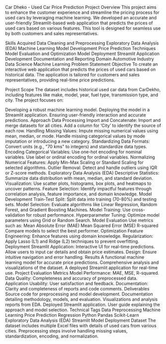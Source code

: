 Car Dheko - Used Car Price Prediction
Project Overview
This project aims to enhance the customer experience and streamline the pricing process for used cars by leveraging machine learning. We developed an accurate and user-friendly Streamlit-based web application that predicts the prices of used cars based on various features. This tool is designed for seamless use by both customers and sales representatives.

Skills Acquired
Data Cleaning and Preprocessing
Exploratory Data Analysis (EDA)
Machine Learning Model Development
Price Prediction Techniques
Model Evaluation and Optimization
Model Deployment
Streamlit Application Development
Documentation and Reporting
Domain
Automotive Industry
Data Science
Machine Learning
Problem Statement
Objective
To create an interactive web application that predicts the prices of used cars based on historical data. The application is tailored for customers and sales representatives, providing real-time price predictions.

Project Scope
The dataset includes historical used car data from CarDekho, including features like make, model, year, fuel type, transmission type, and city. The project focuses on:

Developing a robust machine learning model.
Deploying the model in a Streamlit application.
Ensuring user-friendly interaction and accurate predictions.
Approach
Data Processing
Import and Concatenate:
Import and merge datasets for all cities.
Add a column for ‘City’ to identify the source of each row.
Handling Missing Values:
Impute missing numerical values using mean, median, or mode.
Handle missing categorical values by mode imputation or introducing a new category.
Standardizing Data Formats:
Convert units (e.g., "70 kms" to integers) and standardize data types.
Encoding Categorical Variables:
Use one-hot encoding for nominal variables.
Use label or ordinal encoding for ordinal variables.
Normalizing Numerical Features:
Apply Min-Max Scaling or Standard Scaling for selected algorithms.
Outlier Removal:
Detect and handle outliers using IQR or Z-score methods.
Exploratory Data Analysis (EDA)
Descriptive Statistics: Summarize data distribution with mean, median, and standard deviation.
Visualization: Use scatter plots, histograms, box plots, and heatmaps to uncover patterns.
Feature Selection: Identify impactful features through correlation analysis, feature importance, and domain knowledge.
Model Development
Train-Test Split: Split data into training (70-80%) and testing sets.
Model Selection:
Evaluate algorithms like Linear Regression, Random Forest, and Gradient Boosting Machines.
Model Training:
Use cross-validation for robust performance.
Hyperparameter Tuning: Optimize model parameters using Grid or Random Search.
Model Evaluation
Use metrics such as:
Mean Absolute Error (MAE)
Mean Squared Error (MSE)
R-squared
Compare models to select the best performer.
Optimization
Feature Engineering: Enhance features using domain knowledge.
Regularization: Apply Lasso (L1) and Ridge (L2) techniques to prevent overfitting.
Deployment
Streamlit Application:
Interactive UI for real-time predictions.
Allow users to input car details and obtain price estimates.
Design:
Ensure intuitive navigation and error handling.
Results
A functional machine learning model for accurate price predictions.
Comprehensive analysis and visualizations of the dataset.
A deployed Streamlit application for real-time use.
Project Evaluation Metrics
Model Performance:
MAE, MSE, R-squared.
Data Quality:
Completeness and accuracy of preprocessed data.
Application Usability:
User satisfaction and feedback.
Documentation:
Clarity and completeness of reports and code comments.
Deliverables
Source code for preprocessing and model development.
Documentation detailing methodology, models, and evaluation.
Visualizations and analysis reports from EDA.
Deployed Streamlit application.
User guide explaining the approach and model selection.
Technical Tags
Data Preprocessing
Machine Learning
Price Prediction
Regression
Python
Pandas
Scikit-Learn
Exploratory Data Analysis (EDA)
Streamlit
Model Deployment
Dataset
The dataset includes multiple Excel files with details of used cars from various cities.
Preprocessing steps involve handling missing values, standardization, encoding, and normalization.
